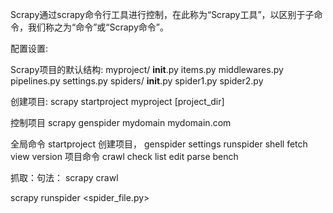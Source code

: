 Scrapy通过scrapy命令行工具进行控制，在此称为“Scrapy工具”，以区别于子命令，我们称之为“命令”或“Scrapy命令”。


配置设置:

Scrapy项目的默认结构:
myproject/
    __init__.py
    items.py
    middlewares.py
    pipelines.py
    settings.py
    spiders/
        __init__.py
        spider1.py
        spider2.py


创建项目:
scrapy startproject myproject [project_dir]


控制项目
scrapy genspider mydomain mydomain.com


全局命令
startproject 创建项目， genspider settings runspider
shell fetch view version
项目命令
crawl check list edit parse bench


抓取：句法： scrapy crawl <spider>

scrapy runspider <spider_file.py>




